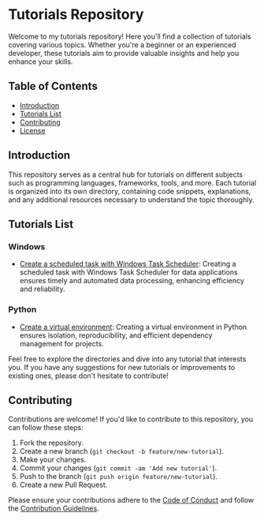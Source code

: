 # Tutorials Repository

Welcome to my tutorials repository! Here you'll find a collection of tutorials covering various topics. Whether you're a beginner or an experienced developer, these tutorials aim to provide valuable insights and help you enhance your skills.

## Table of Contents

- [Introduction](#introduction)
- [Tutorials List](#tutorials-list)
- [Contributing](#contributing)
- [License](#license)

## Introduction

This repository serves as a central hub for tutorials on different subjects such as programming languages, frameworks, tools, and more. Each tutorial is organized into its own directory, containing code snippets, explanations, and any additional resources necessary to understand the topic thoroughly.

## Tutorials List

### Windows
- [Create a scheduled task with Windows Task Scheduler](./windows/scheduled-task.md/): Creating a scheduled task with Windows Task Scheduler for data applications ensures timely and automated data processing, enhancing efficiency and reliability.

### Python
- [Create a virtual environment](./python/create-a-virtual-environment.md/): Creating a virtual environment in Python ensures isolation, reproducibility, and efficient dependency management for projects.

Feel free to explore the directories and dive into any tutorial that interests you. If you have any suggestions for new tutorials or improvements to existing ones, please don't hesitate to contribute!

## Contributing

Contributions are welcome! If you'd like to contribute to this repository, you can follow these steps:

1. Fork the repository.
2. Create a new branch (`git checkout -b feature/new-tutorial`).
3. Make your changes.
4. Commit your changes (`git commit -am 'Add new tutorial'`).
5. Push to the branch (`git push origin feature/new-tutorial`).
6. Create a new Pull Request.

Please ensure your contributions adhere to the [Code of Conduct](./CODE_OF_CONDUCT.md) and follow the [Contribution Guidelines](./CONTRIBUTING.md).
